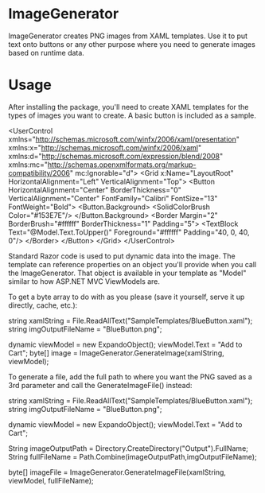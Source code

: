 ImageGenerator
==============

ImageGenerator creates PNG images from XAML templates. Use it to put text onto buttons or any other purpose where you need to generate images based on runtime data.

Usage
==============
After installing the package, you'll need to create XAML templates for the types of images you want to create. A basic button is included as a sample.

&lt;UserControl xmlns=&quot;http://schemas.microsoft.com/winfx/2006/xaml/presentation&quot; xmlns:x=&quot;http://schemas.microsoft.com/winfx/2006/xaml&quot; xmlns:d=&quot;http://schemas.microsoft.com/expression/blend/2008&quot; xmlns:mc=&quot;http://schemas.openxmlformats.org/markup-compatibility/2006&quot; mc:Ignorable=&quot;d&quot;&gt;
&lt;Grid x:Name=&quot;LayoutRoot&quot; HorizontalAlignment=&quot;Left&quot; VerticalAlignment=&quot;Top&quot;&gt;
    &lt;Button HorizontalAlignment=&quot;Center&quot; BorderThickness=&quot;0&quot; VerticalAlignment=&quot;Center&quot; FontFamily=&quot;Calibri&quot; FontSize=&quot;13&quot; FontWeight=&quot;Bold&quot;&gt;
        &lt;Button.Background&gt;
            &lt;SolidColorBrush Color=&quot;#153E7E&quot;/&gt;
        &lt;/Button.Background&gt;
        &lt;Border Margin=&quot;2&quot; BorderBrush=&quot;#ffffff&quot; BorderThickness=&quot;1&quot; Padding=&quot;5&quot;&gt;
            &lt;TextBlock Text=&quot;@Model.Text.ToUpper()&quot; Foreground=&quot;#ffffff&quot; Padding=&quot;40, 0, 40, 0&quot;/&gt;
        &lt;/Border&gt;
    &lt;/Button&gt;
&lt;/Grid&gt;
&lt;/UserControl&gt;

Standard Razor code is used to put dynamic data into the image. The template can reference properties on an object you'll provide when you call the ImageGenerator. That object is available in your template as "Model"
similar to how ASP.NET MVC ViewModels are.

To get a byte array to do with as you please (save it yourself, serve it up directly, cache, etc.): 

string xamlString = File.ReadAllText("SampleTemplates/BlueButton.xaml");
string imgOutputFileName = "BlueButton.png";

dynamic viewModel = new ExpandoObject();
viewModel.Text = "Add to Cart";
byte[] image = ImageGenerator.GenerateImage(xamlString, viewModel);

To generate a file, add the full path to where you want the PNG saved as a 3rd parameter and call the GenerateImageFile() instead:

string xamlString = File.ReadAllText("SampleTemplates/BlueButton.xaml");
string imgOutputFileName = "BlueButton.png";

dynamic viewModel = new ExpandoObject();
viewModel.Text = "Add to Cart";
                       
String imageOutputPath = Directory.CreateDirectory("Output").FullName;
String fullFileName = Path.Combine(imageOutputPath,imgOutputFileName);

byte[] imageFile = ImageGenerator.GenerateImageFile(xamlString, viewModel, fullFileName);
